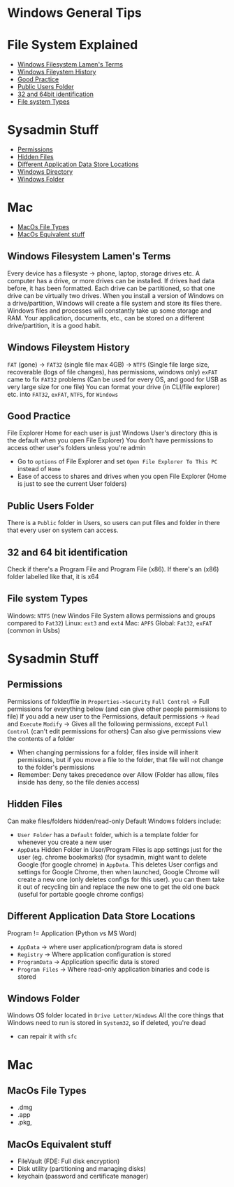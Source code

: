# Windows General Tips

# File System Explained
- [Windows Filesystem Lamen's Terms](##windows-filesystem-lamen's-terms)
- [Windows Fileystem History](##windows-filesystem-history)
- [Good Practice](##good-practice)
- [Public Users Folder](##public-users-folder)
- [32 and 64bit identification](##32-64bit)
- [File system Types](##file-system-types)

# Sysadmin Stuff
- [Permissions](##permissions)
- [Hidden Files](##hidden-files)
- [Different Application Data Store Locations](##different-application-data-store-locations)
- [Windows Directory](##windows-directory)
- [Windows Folder](##windows-folder)

# Mac 
- [MacOs File Types](##macos-file-types)
- [MacOs Equivalent stuff](##macos-equivalent_stuff)

## Windows Filesystem Lamen's Terms
Every device has a filesyste -> phone, laptop, storage drives etc.
A computer has a drive, or more drives can be installed. If drives had data before, it has been formatted. Each drive can be partitioned, so that one drive can be virtually two drives. 
When you install a version of Windows on a drive/partition, Windows will create a file system and store its files there. 
Windows files and processes will constantly take up some storage and RAM. 
Your application, documents, etc., can be stored on a different drive/partition, it is a good habit.

## Windows Fileystem History
`FAT` (gone) -> `FAT32` (single file max 4GB) -> `NTFS` (Single file large size, recoverable (logs of file changes), has permissions, windows only) 
`exFAT` came to fix `FAT32` problems (Can be used for every OS, and good for USB as very large size for one file)
You can format your drive (in CLI/file explorer) etc. into `FAT32`, `exFAT`, `NTFS`, for `Windows`

## Good Practice
File Explorer Home for each user is just Windows User's directory (this is the default when you open File Explorer)
You don't have permissions to access other user's folders unless you're admin
- Go to `options` of File Explorer and set `Open File Explorer To This PC` instead of `Home`
- Ease of access to shares and drives when you open File Explorer (Home is just to see the current User folders)

## Public Users Folder
There is a `Public` folder in Users, so users can put files and folder in there that every user on system can access. 

## 32 and 64 bit identification
Check if there's a Program File and Program File (x86). If there's an (x86) folder labelled like that, it is x64

## File system Types
Windows: `NTFS` (new Windos File System allows permissions and groups compared to `Fat32`)
Linux: `ext3` and `ext4`
Mac: `APFS`
Global: `Fat32`, `exFAT` (common in Usbs)

# Sysadmin Stuff

## Permissions
Permissions of folder/file in `Properties->Security`
`Full Control` -> Full permissions for everything below (and can give other people permissions to file)
If you add a new user to the Permissions, default permissions -> `Read` and `Execute`
`Modify` -> Gives all the following permissions, except `Full Control` (can't edit permissions for others)
Can also give permissions view the contents of a folder
- When changing permissions for a folder, files inside will inherit permissions, but if you move a file to the folder, that file will not change to the folder's permissions
- Remember: Deny takes precedence over Allow (Folder has allow, files inside has deny, so the file denies access)

## Hidden Files
Can make files/folders hidden/read-only
Default Windows folders include:
- `User Folder` has a `Default` folder, which is a template folder for whenever you create a new user
- `AppData` Hidden Folder in User/Program Files is app settings just for the user (eg. chrome bookmarks) (for sysadmin, might want to delete Google (for google chrome) in `AppData`. This deletes User configs and settings for Google Chrome, then when launched, Google Chrome will create a new one (only deletes configs for this user). you can them take it out of recycling bin and replace the new one to get the old one back (useful for portable google chrome configs)

## Different Application Data Store Locations
Program != Application (Python vs MS Word)
- `AppData` -> where user application/program data is stored
- `Registry` -> Where application configuration is stored
- `ProgramData` -> Application specific data is stored
- `Program Files` -> Where read-only application binaries and code is stored

## Windows Folder
Windows OS folder located in `Drive Letter/Windows`
All the core things that Windows need to run is stored in `System32`, so if deleted, you're dead 
- can repair it with `sfc`

# Mac

## MacOs File Types
- .dmg
- .app
- .pkg, 

## MacOs Equivalent stuff
- FileVault (FDE: Full disk encryption)
- Disk utility (partitioning and managing disks)
- keychain (password and certificate manager)



